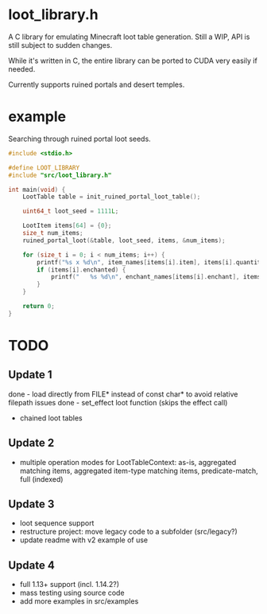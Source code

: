 # loot_library.h
A C library for emulating Minecraft loot table generation. Still a WIP, API is still subject to sudden changes.

While it's written in C, the entire library can be ported to CUDA very easily if needed.

Currently supports ruined portals and desert temples.

# example

Searching through ruined portal loot seeds.
```C
#include <stdio.h>

#define LOOT_LIBRARY
#include "src/loot_library.h"

int main(void) {
    LootTable table = init_ruined_portal_loot_table();

    uint64_t loot_seed = 1111L;

    LootItem items[64] = {0};
    size_t num_items;
    ruined_portal_loot(&table, loot_seed, items, &num_items);

    for (size_t i = 0; i < num_items; i++) {
        printf("%s x %d\n", item_names[items[i].item], items[i].quantity);
        if (items[i].enchanted) {
            printf("   %s %d\n", enchant_names[items[i].enchant], items[i].enchant_level);
        }
    }

    return 0;
}
```

# TODO
## Update 1
done - load directly from FILE* instead of const char* to avoid relative filepath issues
done - set_effect loot function (skips the effect call)
- chained loot tables

## Update 2
- multiple operation modes for LootTableContext: as-is, aggregated matching items, aggregated item-type matching items, predicate-match, full (indexed)

## Update 3
- loot sequence support
- restructure project: move legacy code to a subfolder (src/legacy?)
- update readme with v2 example of use

## Update 4
- full 1.13+ support (incl. 1.14.2?)
- mass testing using source code
- add more examples in src/examples
